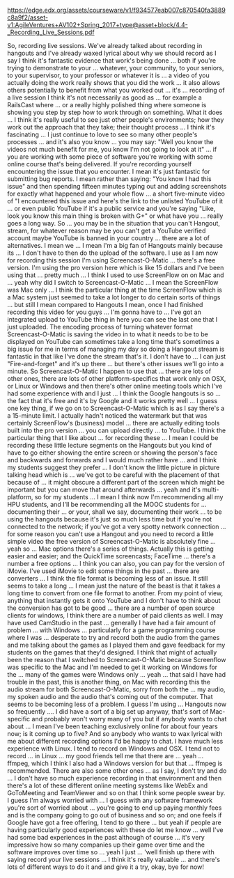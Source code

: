 https://edge.edx.org/assets/courseware/v1/f934577eab007c870540fa3889c8a9f2/asset-v1:AgileVentures+AV102+Spring_2017+type@asset+block/4.4-_Recording_Live_Sessions.pdf

So, recording live sessions. We've already talked about recording
in hangouts and I've already waxed lyrical about why we should
record as I say I think it's fantastic evidence
that work's being done ... both if you're trying to demonstrate to your ...
whatever, your community, to your seniors, to your supervisor, to your professor or
whatever it is ... a video of you actually doing the work
really shows that you did the work ... it also
allows others potentially to benefit from what you worked out ...
it's ... recording of a live session
I think it's not necessarily as good as ...
for example a RailsCast where ... or a really highly polished
thing where someone is showing you step by step how to work through on something.
What it does ...
I think it's really useful to see just other people's environments; how they work
out
the approach that they take; their thought process ... I think it's fascinating ... I just
continue to love to see
so many other people's processes ... and
it's also you know ... you may say: "Well you know the videos not much
benefit for me,
you know I'm not going to look at it" ... if you are working with some piece of software
you're working with some online course that's being delivered. If you're
recording yourself
encountering the issue that you encounter. I mean it's just fantastic for
submitting bug reports. I mean rather than saying:
"You know I had this issue" and then spending fifteen minutes typing out and adding
screenshots for exactly what happened and your whole
flow ... a short five-minute video of "I encountered this issue
and here's the link to the unlisted YouTube of it ...
or even public YouTube if it's a public service and you're saying "Like, look
you know this main thing is broken with G+" or what have you ...
really goes a long way. So ... you may be in the situation
that you can't
Hangout, stream, for whatever reason may be you can't get a YouTube verified account
maybe YouTube is banned in your country ... there are a lot of alternatives. I mean we ...
I mean I'm a big fan of Hangouts mainly because
its ... I don't have to then do the upload
of the software. I use as I am now
for recording this session I'm using Screencast-O-Matic
... there's a free version. I'm using the pro version here which is like
15 dollars
and I've been using that ... pretty much ...
I think I used to use ScreenFlow on
on Mac and ... yeah
why did I switch to Screencast-O-Matic ...
I mean the ScreenFlow was Mac only ... I think the particular thing at the time
ScreenFlow
which is a Mac system just seemed to take a lot longer to do certain sorts of
things
... but still I mean compared to Hangouts I mean, once I had finished recording
this video for you guys ... I'm gonna have to ...
I've got an integrated upload to YouTube thing in here you can see the
last one that I just uploaded.
The encoding process of turning whatever format
Screencast-O-Matic is saving the video in to
what it needs to be to be displayed on YouTube can sometimes take a long time
that's sometimes a big issue for me in terms of managing my day
so doing a Hangout stream is fantastic in that like I've done the stream
that's it. I don't have to ... I can just "Fire-and-forget" and
it's up there ... but there's other issues we'll go into a minute. So Screencast-O-Matic
I happen to use that ...
there are lots of other ones, there are lots of other platform-specifics that work
only on OSX, or Linux or Windows and then there's other online meeting tools which I've had
some experience with and I just ... I think
the Google hangouts is so ...
the fact that it's free and it's by Google and it works pretty
well ...
I guess one key thing, if we go on to Screencast-O-Matic
which is as I say there's a
a 15-minute limit. I actually hadn't noticed the watermark but
that was certainly ScreenFlow's (business) model ...
there are actually editing tools built into the pro version
... you can upload directly ...
to YouTube. I think the particular thing that I like
about ... for recording these ... I mean I could be recording these little lecture segments
on the Hangouts but
you kind of have to go either showing the entire screen or showing the person's
face
and backwards and forwards and I would much rather have ... and
I think my students suggest they prefer ... I don't know
the little picture in picture talking head
which is ... we've got to be careful with the placement of that because of ...
it might obscure a different part of the screen which might be important
but you can move that around afterwards ... yeah and it's multi-platform, so
for my students ... I mean I think now I'm recommending
all my HPU students, and I'll be recommending all the MOOC students for ...
documenting their ... or your, shall we say, documenting
their work ... to be using the hangouts because it's just
so much less time but if you're not connected to the network; if
you've got a very spotty network connection ... for some reason you can't use a Hangout
and you need to record a little simple video
the free version of Screencast-O-Matic is absolutely fine ...
yeah so ... Mac options there's a series of things. Actually this is getting easier and
easier;
and the QuickTime screencasts; FaceTime ... there's a number a free
options ... I think you can also, you can
pay for the version of iMovie. I've used iMovie to edit
some things in the past ... there are converters ... I think the file format
is becoming less of an issue. It still seems to take a long ... I mean
just the nature of the beast is that it takes a long time to convert from one file
format
to another. From my point of view, anything that instantly gets it onto YouTube and I don't
have to think about the conversion
has got to be good ... there are a number of open source clients
for windows, I think there are a number of paid clients as well. I may have used
CamStudio in the past ... generally I have had
a fair amount of problem ...
with Windows ... particularly for a game programming course where I was
... desperate to try and record both the audio from the games
and me talking about the games as I played them and gave feedback for my
students
on the games that they'd designed. I think that might of actually been the reason that I switched to
Screencast-O-Matic because Screenflow was specific to
the Mac and I'm needed to get it working on Windows
for the ... many of the games were Windows only ...
yeah ... that said I have had trouble
in the past, this is another thing, on Mac with recording this
the audio stream for both Screencast-O-Matic, sorry from both the
... my audio, my spoken audio and the
audio that's coming out of the computer. That seems to be becoming less
of a problem. I guess I'm using ... Hangouts now so frequently
.... I did have a sort of a big set up anyway, that's sort of Mac-specific and probably
won't worry many of you but if anybody wants to chat
about ... I mean I've been teaching exclusively online for about four years now;
is it coming up to five? And so anybody who wants to wax lyrical with me about different
recording options
I'd be happy to chat. I have much less experience with Linux.
I tend to record on Windows and OSX. I tend not to record
... in Linux ...
my good friends tell me that there are ...
yeah ... ffmpeg, which I think I also had a Windows version for but that ...
ffmpeg is recommended. There are also some other ones
... as I say, I don't try and do ... I don't have so much
experience recording in that environment and then there's a lot of these
different
online meeting systems like WebEx and GoToMeeting and TeamViewer
and so on that I think some people swear by. I guess
I'm always worried with ... I guess with any software
framework you're sort of worried about
... you're going to end up paying monthly fees and is the company going to go out of business
and so on; and one feels
if Google have got a free offering, I tend to go there
... but yeah if people are having particularly good experiences
with these do let me know ... well I've had some
bad experiences in the past although of course
... it's very impressive how so many companies
up their game over time and the software improves over time
so ... yeah I just ... 'well finish up there with saying
record your live sessions ... I think it's really valuable
... and there's lots of different ways to do it and
and give it a try, okay, bye for now!
